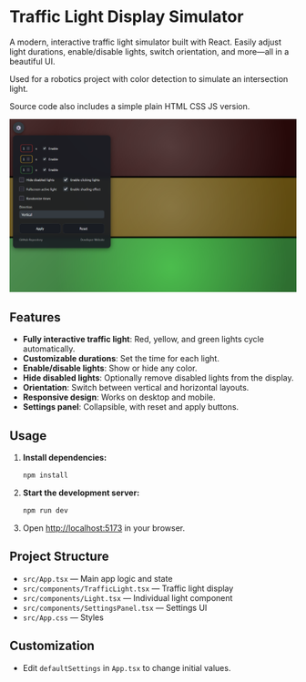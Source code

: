 # Traffic Light Display Simulator

A modern, interactive traffic light simulator built with React. Easily adjust light durations, enable/disable lights, switch orientation, and more—all in a beautiful UI.

Used for a robotics project with color detection to simulate an intersection light.

Source code also includes a simple plain HTML CSS JS version.

![Traffic Light Display Simulator Screenshot](public/Traffic-Light-Display%20Screenshot.png)

## Features

- **Fully interactive traffic light**: Red, yellow, and green lights cycle automatically.
- **Customizable durations**: Set the time for each light.
- **Enable/disable lights**: Show or hide any color.
- **Hide disabled lights**: Optionally remove disabled lights from the display.
- **Orientation**: Switch between vertical and horizontal layouts.
- **Responsive design**: Works on desktop and mobile.
- **Settings panel**: Collapsible, with reset and apply buttons.

## Usage

1. **Install dependencies:**
   ```sh
   npm install
   ```
2. **Start the development server:**
   ```sh
   npm run dev
   ```
3. Open [http://localhost:5173](http://localhost:5173) in your browser.

## Project Structure

- `src/App.tsx` — Main app logic and state
- `src/components/TrafficLight.tsx` — Traffic light display
- `src/components/Light.tsx` — Individual light component
- `src/components/SettingsPanel.tsx` — Settings UI
- `src/App.css` — Styles

## Customization

- Edit `defaultSettings` in `App.tsx` to change initial values.
